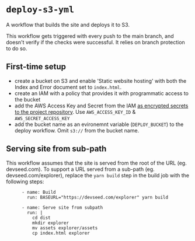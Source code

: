 # `deploy-s3-yml`
A workflow that builds the site and deploys it to S3.

This workflow gets triggered with every push to the main branch, and doesn't verify if the checks were successful. It relies on branch protection to do so.

## First-time setup
- create a bucket on S3 and enable 'Static website hosting' with both the Index and Error document set to `index.html`.
- create an IAM with a policy that provides it with programmatic access to the bucket
- add the AWS Access Key and Secret from the IAM [as encrypted secrets to the project repository](https://docs.github.com/en/actions/reference/encrypted-secrets#creating-encrypted-secrets-for-a-repository). Use `AWS_ACCESS_KEY_ID` & `AWS_SECRET_ACCESS_KEY`
- add the bucket name as an evironemnt variable (`DEPLOY_BUCKET`) to the deploy workflow. Omit `s3://` from the bucket name.

## Serving site from sub-path
This workflow assumes that the site is served from the root of the URL (eg. devseed.com). To support a URL served from a sub-path (eg. devseed.com/explorer), replace the `yarn build` step in the build job with the following steps:

```
      - name: Build
        run: BASEURL="https://devseed.com/explorer" yarn build

      - name: Serve site from subpath
        run: |
          cd dist
          mkdir explorer
          mv assets explorer/assets
          cp index.html explorer
```
